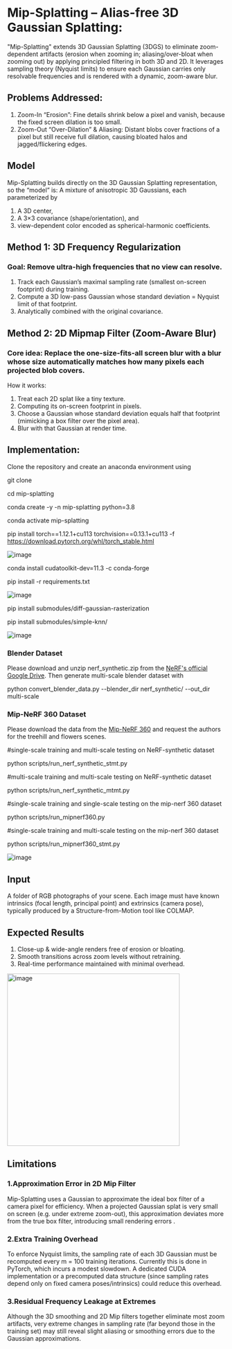 # Mip-Splatting – Alias-free 3D Gaussian Splatting:

"Mip-Splatting" extends 3D Gaussian Splatting (3DGS) to eliminate zoom-dependent artifacts (erosion when zooming in; aliasing/over-bloat when zooming out) by applying principled filtering in both 3D and 2D. It leverages sampling theory (Nyquist limits) to ensure each Gaussian carries only resolvable frequencies and is rendered with a dynamic, zoom-aware blur.

## Problems Addressed:
1. Zoom-In “Erosion”:
Fine details shrink below a pixel and vanish, because the fixed screen dilation is too small.
2. Zoom-Out “Over-Dilation” & Aliasing:
Distant blobs cover fractions of a pixel but still receive full dilation, causing bloated halos and jagged/flickering edges.

## Model
Mip-Splatting builds directly on the 3D Gaussian Splatting representation, so the “model” is:
A mixture of anisotropic 3D Gaussians, each parameterized by
  1. A 3D center,
  2. A 3×3 covariance (shape/orientation), and
  3. view-dependent color encoded as spherical-harmonic coefficients.

## Method 1: 3D Frequency Regularization

### Goal: Remove ultra-high frequencies that no view can resolve.
1. Track each Gaussian’s maximal sampling rate (smallest on-screen footprint) during training.
2. Compute a 3D low-pass Gaussian whose standard deviation = Nyquist limit of that footprint.
3. Analytically combined with the original covariance.

## Method 2: 2D Mipmap Filter (Zoom-Aware Blur)
### Core idea: Replace the one-size-fits-all screen blur with a blur whose size automatically matches how many pixels each projected blob covers.
How it works:
1. Treat each 2D splat like a tiny texture.
2. Computing its on-screen footprint in pixels.
3. Choose a Gaussian whose standard deviation equals half that footprint (mimicking a box filter over the pixel area).
4. Blur with that Gaussian at render time.

## Implementation:

Clone the repository and create an anaconda environment using

git clone

cd mip-splatting

conda create -y -n mip-splatting python=3.8

conda activate mip-splatting

pip install torch==1.12.1+cu113 torchvision==0.13.1+cu113 -f
https://download.pytorch.org/whl/torch_stable.html

![image](https://github.com/user-attachments/assets/55d3d864-2644-4240-ad7f-e4adc6ec0df0)


conda install cudatoolkit-dev=11.3 -c conda-forge

pip install -r requirements.txt

![image](https://github.com/user-attachments/assets/b11fa155-179d-4f62-8af2-8c1252fdde92)

pip install submodules/diff-gaussian-rasterization

pip install submodules/simple-knn/

![image](https://github.com/user-attachments/assets/4e33ef45-2bb7-4a6e-a6b5-c97a67cff556)


### Blender Dataset

Please download and unzip nerf_synthetic.zip from the [NeRF's official Google Drive](https://drive.google.com/drive/folders/128yBriW1IG_3NJ5Rp7APSTZsJqdJdfc1). 
Then generate multi-scale blender dataset with

python convert_blender_data.py --blender_dir nerf_synthetic/ --out_dir multi-scale


### Mip-NeRF 360 Dataset

Please download the data from the [Mip-NeRF 360](https://jonbarron.info/mipnerf360/) and request the authors for the treehill and flowers scenes.

#single-scale training and multi-scale testing on NeRF-synthetic dataset

python scripts/run_nerf_synthetic_stmt.py

#multi-scale training and multi-scale testing on NeRF-synthetic dataset

python scripts/run_nerf_synthetic_mtmt.py

#single-scale training and single-scale testing on the mip-nerf 360 dataset

python scripts/run_mipnerf360.py

#single-scale training and multi-scale testing on the mip-nerf 360 dataset

python scripts/run_mipnerf360_stmt.py 

![image](https://github.com/user-attachments/assets/aa93ef1b-bebe-4105-a5cb-a34fa3922ab6)

## Input
A folder of RGB photographs of your scene.
Each image must have known intrinsics (focal length, principal point) and extrinsics (camera pose), typically produced by a Structure-from-Motion tool like COLMAP.

## Expected Results
1. Close-up & wide-angle renders free of erosion or bloating.
2. Smooth transitions across zoom levels without retraining.
3. Real-time performance maintained with minimal overhead.

<img width="398" alt="image" src="https://github.com/user-attachments/assets/5783b749-a666-4bc8-a81b-9f4c44148134" />

## Limitations
### 1.Approximation Error in 2D Mip Filter

Mip-Splatting uses a Gaussian to approximate the ideal box filter of a camera pixel for efficiency. When a projected Gaussian splat is very small on screen (e.g. under extreme zoom-out), this approximation deviates more from the true box filter, introducing small rendering errors .

### 2.Extra Training Overhead

To enforce Nyquist limits, the sampling rate of each 3D Gaussian must be recomputed every m = 100 training iterations. Currently this is done in PyTorch, which incurs a modest slowdown. A dedicated CUDA implementation or a precomputed data structure (since sampling rates depend only on fixed camera poses/intrinsics) could reduce this overhead.

### 3.Residual Frequency Leakage at Extremes

Although the 3D smoothing and 2D Mip filters together eliminate most zoom artifacts, very extreme changes in sampling rate (far beyond those in the training set) may still reveal slight aliasing or smoothing errors due to the Gaussian approximations.




